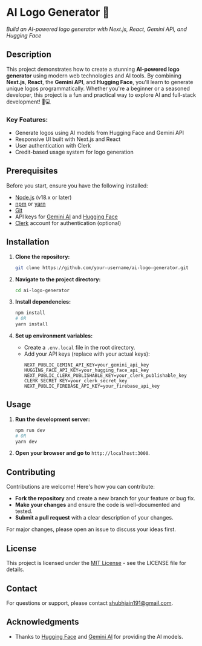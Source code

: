 # AI Logo Generator 🚀

*Build an AI-powered logo generator with Next.js, React, Gemini API, and Hugging Face*

## Description

This project demonstrates how to create a stunning **AI-powered logo generator** using modern web technologies and AI tools. By combining **Next.js**, **React**, the **Gemini API**, and **Hugging Face**, you'll learn to generate unique logos programmatically. Whether you're a beginner or a seasoned developer, this project is a fun and practical way to explore AI and full-stack development! 🎨💻

### Key Features:
- Generate logos using AI models from Hugging Face and Gemini API
- Responsive UI built with Next.js and React
- User authentication with Clerk
- Credit-based usage system for logo generation

## Prerequisites

Before you start, ensure you have the following installed:
- [Node.js](https://nodejs.org/) (v18.x or later)
- [npm](https://www.npmjs.com/) or [yarn](https://yarnpkg.com/)
- [Git](https://git-scm.com/)
- API keys for [Gemini AI](https://aistudio.google.com) and [Hugging Face](https://huggingface.co)
- [Clerk](https://go.clerk.com/gjxQWg3) account for authentication (optional)

## Installation

1. **Clone the repository:**
   ```bash
   git clone https://github.com/your-username/ai-logo-generator.git
   ```

2. **Navigate to the project directory:**
   ```bash
   cd ai-logo-generator
   ```

3. **Install dependencies:**
   ```bash
   npm install
   # OR
   yarn install
   ```

4. **Set up environment variables:**
   - Create a `.env.local` file in the root directory.
   - Add your API keys (replace with your actual keys):
     ```plaintext
     NEXT_PUBLIC_GEMINI_API_KEY=your_gemini_api_key
     HUGGING_FACE_API_KEY=your_hugging_face_api_key
     NEXT_PUBLIC_CLERK_PUBLISHABLE_KEY=your_clerk_publishable_key
     CLERK_SECRET_KEY=your_clerk_secret_key
     NEXT_PUBLIC_FIREBASE_API_KEY=your_firebase_api_key
     ```

## Usage

1. **Run the development server:**
   ```bash
   npm run dev
   # OR
   yarn dev
   ```

2. **Open your browser and go to** `http://localhost:3000`.

## Contributing

Contributions are welcome! Here's how you can contribute:
- **Fork the repository** and create a new branch for your feature or bug fix.
- **Make your changes** and ensure the code is well-documented and tested.
- **Submit a pull request** with a clear description of your changes.

For major changes, please open an issue to discuss your ideas first.

## License

This project is licensed under the [MIT License](LICENSE) - see the LICENSE file for details.

## Contact

For questions or support, please contact [shubhjain191@gmail.com](mailto:shubhjain191@gmail.com).

## Acknowledgments

- Thanks to [Hugging Face](https://huggingface.co) and [Gemini AI](https://aistudio.google.com) for providing the AI models.